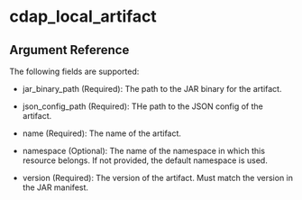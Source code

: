 # cdap_local_artifact

## Argument Reference

The following fields are supported:

* jar_binary_path
  (Required):
  The path to the JAR binary for the artifact.

* json_config_path
  (Required):
  THe path to the JSON config of the artifact.

* name
  (Required):
  The name of the artifact.

* namespace
  (Optional):
  The name of the namespace in which this resource belongs. If not provided, the default namespace is used.

* version
  (Required):
  The version of the artifact. Must match the version in the JAR manifest.

